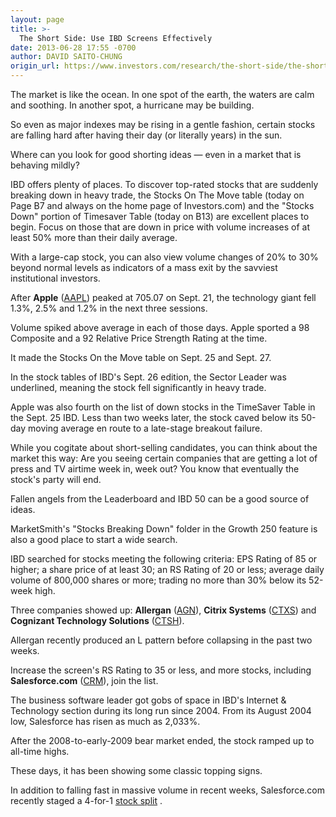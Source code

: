```yaml
---
layout: page
title: >-
  The Short Side: Use IBD Screens Effectively
date: 2013-06-28 17:55 -0700
author: DAVID SAITO-CHUNG
origin_url: https://www.investors.com/research/the-short-side/the-short-side-use-ibd-screens-effectively
---
```





The market is like the ocean. In one spot of the earth, the waters are calm and soothing. In another spot, a hurricane may be building.


So even as major indexes may be rising in a gentle fashion, certain stocks are falling hard after having their day (or literally years) in the sun.


Where can you look for good shorting ideas — even in a market that is behaving mildly?


IBD offers plenty of places. To discover top-rated stocks that are suddenly breaking down in heavy trade, the Stocks On The Move table (today on Page B7 and always on the home page of Investors.com) and the "Stocks Down" portion of Timesaver Table (today on B13) are excellent places to begin. Focus on those that are down in price with volume increases of at least 50% more than their daily average.


With a large-cap stock, you can also view volume changes of 20% to 30% beyond normal levels as indicators of a mass exit by the savviest institutional investors.


After **Apple** ([AAPL](https://research.investors.com/quote.aspx?symbol=AAPL)) peaked at 705.07 on Sept. 21, the technology giant fell 1.3%, 2.5% and 1.2% in the next three sessions.


Volume spiked above average in each of those days. Apple sported a 98 Composite and a 92 Relative Price Strength Rating at the time.


It made the Stocks On the Move table on Sept. 25 and Sept. 27.


In the stock tables of IBD's Sept. 26 edition, the Sector Leader was underlined, meaning the stock fell significantly in heavy trade.


Apple was also fourth on the list of down stocks in the TimeSaver Table in the Sept. 25 IBD. Less than two weeks later, the stock caved below its 50-day moving average en route to a late-stage breakout failure.


While you cogitate about short-selling candidates, you can think about the market this way: Are you seeing certain companies that are getting a lot of press and TV airtime week in, week out? You know that eventually the stock's party will end.


Fallen angels from the Leaderboard and IBD 50 can be a good source of ideas.


MarketSmith's "Stocks Breaking Down" folder in the Growth 250 feature is also a good place to start a wide search.


IBD searched for stocks meeting the following criteria: EPS Rating of 85 or higher; a share price of at least 30; an RS Rating of 20 or less; average daily volume of 800,000 shares or more; trading no more than 30% below its 52-week high.


Three companies showed up: **Allergan** ([AGN](https://research.investors.com/quote.aspx?symbol=AGN)), **Citrix Systems** ([CTXS](https://research.investors.com/quote.aspx?symbol=CTXS)) and **Cognizant Technology Solutions** ([CTSH](https://research.investors.com/quote.aspx?symbol=CTSH)).


Allergan recently produced an L pattern before collapsing in the past two weeks.


Increase the screen's RS Rating to 35 or less, and more stocks, including **Salesforce.com** ([CRM](https://research.investors.com/quote.aspx?symbol=CRM)), join the list.


The business software leader got gobs of space in IBD's Internet & Technology section during its long run since 2004. From its August 2004 low, Salesforce has risen as much as 2,033%.


After the 2008-to-early-2009 bear market ended, the stock ramped up to all-time highs.


These days, it has been showing some classic topping signs.


In addition to falling fast in massive volume in recent weeks, Salesforce.com recently staged a 4-for-1 [stock split](http://education.investors.com/investors-corner/613078-stock-splits-can-signal-a-peak-in-share-prices.htm?Ntt=sell-signal-stock-splits) .




